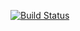 [![Build Status](https://ci.consulo.io/job/consulo-rest/badge/icon)](https://ci.consulo.io/job/consulo-rest)